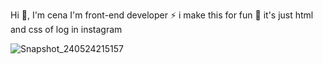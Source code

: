 Hi 👋, I'm cena
I'm front-end developer
⚡ i make this for fun 
🔭 it's just html and css of log in instagram

![Snapshot_240524215157](https://github.com/CenaBabajannjhad/Ui-instagram-LogIn/assets/160250923/611bf7fd-1a87-4ba3-8247-3f702a9a2e6a)

